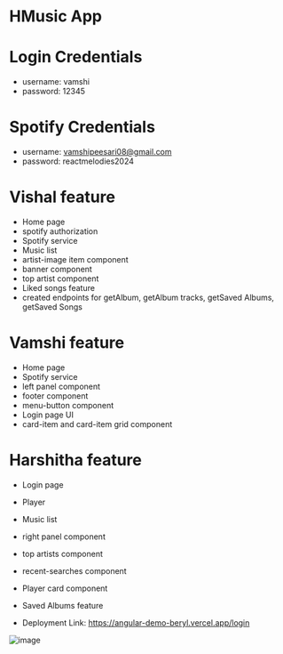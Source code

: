 # HMusic App

# Login Credentials

- username: vamshi
- password: 12345

# Spotify Credentials

- username: vamshipeesari08@gmail.com
- password: reactmelodies2024

# Vishal feature

- Home page
- spotify authorization
- Spotify service
- Music list
- artist-image item component
- banner component
- top artist component
- Liked songs feature
- created endpoints for getAlbum, getAlbum tracks, getSaved Albums, getSaved Songs

# Vamshi feature

- Home page
- Spotify service
- left panel component
- footer component
- menu-button component
- Login page UI
- card-item and card-item grid component

# Harshitha feature

- Login page
- Player
- Music list
- right panel component
- top artists component
- recent-searches component
- Player card component
- Saved Albums feature

- Deployment Link: https://angular-demo-beryl.vercel.app/login

![image](https://github.com/2024-Winter-ITE-5425-0NA/project-angular-client-pvr08/assets/113646080/c086707d-b22f-44bc-9227-e89063f7e3ad)
